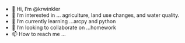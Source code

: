 - 👋 Hi, I’m @krwinkler
- 👀 I’m interested in ... agriculture, land use changes, and water quality.
- 🌱 I’m currently learning ...arcpy and python
- 💞️ I’m looking to collaborate on ...homework
- 📫 How to reach me ...

<!---
krwinkler/krwinkler is a ✨ special ✨ repository because its `README.md` (this file) appears on your GitHub profile.
You can click the Preview link to take a look at your changes.
--->
